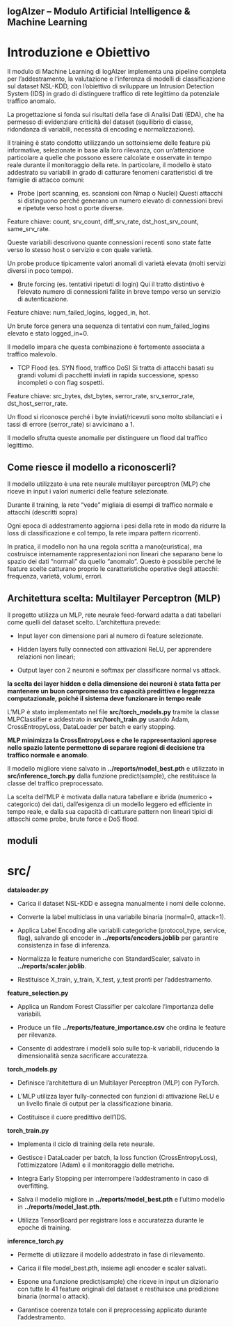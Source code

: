 ## logAIzer – Modulo Artificial Intelligence & Machine Learning

# Introduzione e Obiettivo

Il modulo di Machine Learning di logAIzer implementa una pipeline completa per l’addestramento, la valutazione e l’inferenza di modelli di classificazione sul dataset NSL-KDD, con l’obiettivo di sviluppare un Intrusion Detection System (IDS) in grado di distinguere traffico di rete legittimo da potenziale traffico anomalo.

La progettazione si fonda sui risultati della fase di Analisi Dati (EDA), che ha permesso di evidenziare criticità del dataset (squilibrio di classe, ridondanza di variabili, necessità di encoding e normalizzazione).


Il training è stato condotto utilizzando un sottoinsieme delle feature più informative, selezionate in base alla loro rilevanza, con un’attenzione particolare a quelle che possono essere calcolate e osservate in tempo reale durante il monitoraggio della rete.
In particolare, il modello è stato addestrato su variabili in grado di catturare fenomeni caratteristici di tre famiglie di attacco comuni:

- Probe (port scanning, es. scansioni con Nmap o Nuclei)
Questi attacchi si distinguono perché generano un numero elevato di connessioni brevi e ripetute verso host o porte diverse.

Feature chiave: count, srv_count, diff_srv_rate, dst_host_srv_count, same_srv_rate.

Queste variabili descrivono quante connessioni recenti sono state fatte verso lo stesso host o servizio e con quale varietà.

Un probe produce tipicamente valori anomali di varietà elevata (molti servizi diversi in poco tempo).

- Brute forcing (es. tentativi ripetuti di login)
Qui il tratto distintivo è l’elevato numero di connessioni fallite in breve tempo verso un servizio di autenticazione.

Feature chiave: num_failed_logins, logged_in, hot.

Un brute force genera una sequenza di tentativi con num_failed_logins elevato e stato logged_in=0.

Il modello impara che questa combinazione è fortemente associata a traffico malevolo.

- TCP Flood (es. SYN flood, traffico DoS)
Si tratta di attacchi basati su grandi volumi di pacchetti inviati in rapida successione, spesso incompleti o con flag sospetti.

Feature chiave: src_bytes, dst_bytes, serror_rate, srv_serror_rate, dst_host_serror_rate.

Un flood si riconosce perché i byte inviati/ricevuti sono molto sbilanciati e i tassi di errore (serror_rate) si avvicinano a 1.

Il modello sfrutta queste anomalie per distinguere un flood dal traffico legittimo.

## Come riesce il modello a riconoscerli?

Il modello utilizzato è una rete neurale multilayer perceptron (MLP) che riceve in input i valori numerici delle feature selezionate.

Durante il training, la rete “vede” migliaia di esempi di traffico normale e attacchi (descritti sopra)

Ogni epoca di addestramento aggiorna i pesi della rete in modo da ridurre la loss di classificazione e col tempo, la rete impara pattern ricorrenti.

In pratica, il modello non ha una regola scritta a mano(euristica), ma costruisce internamente rappresentazioni non lineari che separano bene lo spazio dei dati “normali” da quello “anomalo”.
Questo è possibile perché le feature scelte catturano proprio le caratteristiche operative degli attacchi: frequenza, varietà, volumi, errori.

## Architettura scelta: Multilayer Perceptron (MLP)

Il progetto utilizza un MLP, rete neurale feed-forward adatta a dati tabellari come quelli del dataset scelto. L’architettura prevede:

- Input layer con dimensione pari al numero di feature selezionate.

- Hidden layers fully connected con attivazioni ReLU, per apprendere relazioni non lineari; 
- Output layer con 2 neuroni e softmax per classificare normal vs attack.

**la scelta dei layer hidden e della dimensione dei neuroni è stata fatta per mantenere un buon compromesso tra capacità predittiva e leggerezza computazionale, poiché il sistema deve funzionare in tempo reale**

L’MLP è stato implementato nel file **src/torch_models.py** tramite la classe MLPClassifier e addestrato in **src/torch_train.py** usando Adam, CrossEntropyLoss, DataLoader per batch e early stopping.

**MLP minimizza la CrossEntropyLoss e che le rappresentazioni apprese nello spazio latente permettono di separare regioni di decisione tra traffico normale e anomalo**.

Il modello migliore viene salvato in **../reports/model_best.pth** e utilizzato in **src/inference_torch.py** dalla funzione predict(sample), che restituisce la classe del traffico preprocessato.

La scelta dell’MLP è motivata dalla natura tabellare e ibrida (numerico + categorico) dei dati, dall’esigenza di un modello leggero ed efficiente in tempo reale, e dalla sua capacità di catturare pattern non lineari tipici di attacchi come probe, brute force e DoS flood.

## moduli

# src/

**dataloader.py**

- Carica il dataset NSL-KDD e assegna manualmente i nomi delle colonne.

- Converte la label multiclass in una variabile binaria (normal=0, attack=1).

- Applica Label Encoding alle variabili categoriche (protocol_type, service,    flag), salvando gli encoder in **../reports/encoders.joblib** per garantire consistenza in fase di inferenza.

- Normalizza le feature numeriche con StandardScaler, salvato in **../reports/scaler.joblib**.

- Restituisce X_train, y_train, X_test, y_test pronti per l’addestramento.

**feature_selection.py**

- Applica un Random Forest Classifier per calcolare l’importanza delle variabili.

- Produce un file **../reports/feature_importance.csv** che ordina le feature per rilevanza.

- Consente di addestrare i modelli solo sulle top-k variabili, riducendo la dimensionalità senza sacrificare accuratezza.

**torch_models.py**

- Definisce l’architettura di un Multilayer Perceptron (MLP) con PyTorch.

- L’MLP utilizza layer fully-connected con funzioni di attivazione ReLU e un livello finale di output per la classificazione binaria.

- Costituisce il cuore predittivo dell’IDS.

**torch_train.py**

- Implementa il ciclo di training della rete neurale.

- Gestisce i DataLoader per batch, la loss function (CrossEntropyLoss), l’ottimizzatore (Adam) e il monitoraggio delle metriche.

- Integra Early Stopping per interrompere l’addestramento in caso di overfitting.

- Salva il modello migliore in **../reports/model_best.pth** e l’ultimo modello in **../reports/model_last.pth**.

- Utilizza TensorBoard per registrare loss e accuratezza durante le epoche di training.

**inference_torch.py**

- Permette di utilizzare il modello addestrato in fase di rilevamento.

- Carica il file model_best.pth, insieme agli encoder e scaler salvati.

- Espone una funzione predict(sample) che riceve in input un dizionario con tutte le 41 feature originali del dataset e restituisce una predizione binaria (normal o attack).

- Garantisce coerenza totale con il preprocessing applicato durante l’addestramento.


